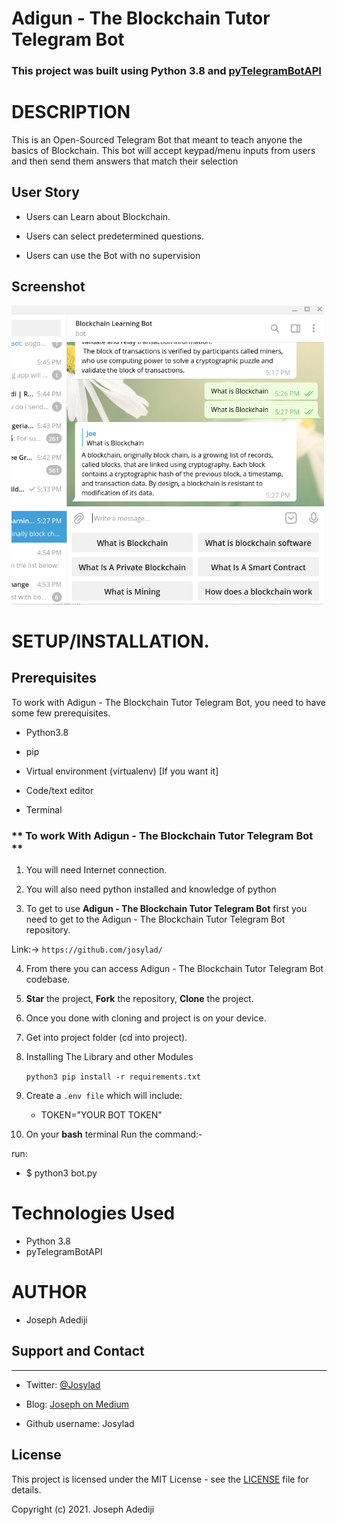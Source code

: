 # Adigun - The Blockchain Tutor Telegram Bot 

### **This project was built using Python 3.8 and [pyTelegramBotAPI](https://pypi.org/project/pyTelegramBotAPI/)** 


# DESCRIPTION

This is an Open-Sourced Telegram Bot that meant to teach anyone the basics of Blockchain. This bot will accept keypad/menu inputs from users and then send them answers that match their selection

## User Story

- Users can Learn about Blockchain. 

- Users can select predetermined questions.

- Users can use the Bot with no supervision

## Screenshot
<img src="/adigun_bot.png" width="500">


# **SETUP/INSTALLATION.**
## Prerequisites

To work with Adigun - The Blockchain Tutor Telegram Bot, you need to have some few prerequisites.

- Python3.8

- pip

- Virtual environment (virtualenv) [If you want it]

- Code/text editor

- Terminal


### ** To work With Adigun - The Blockchain Tutor Telegram Bot **

1. You will need Internet connection.

2. You will also need python installed and knowledge of python

3. To get to use **Adigun - The Blockchain Tutor Telegram Bot** first you need to get to the Adigun - The Blockchain Tutor Telegram Bot repository. 

Link:-> ```https://github.com/josylad/```

4. From there you can access Adigun - The Blockchain Tutor Telegram Bot codebase.

5. **Star** the project, **Fork** the repository, **Clone** the project.

6. Once you done with cloning and project is on your device.

7. Get into project folder (cd into project).

8. Installing The Library and other Modules

    `python3 pip install -r requirements.txt`

9. Create a ```.env file``` which will include:
    * TOKEN="YOUR BOT TOKEN"

10. On your **bash** terminal Run the command:- 

run: 
* $ python3 bot.py 

# Technologies Used

* Python 3.8
* pyTelegramBotAPI



# AUTHOR

* Joseph Adediji 

## Support and Contact
---

- Twitter: [@Josylad](https://twitter.com/josylad/)

- Blog: [Joseph on Medium](https://medium.com/@josylad/)

- Github username: Josylad

## License
This project is licensed under the MIT License - see the [LICENSE](LICENSE) file for details.

Copyright (c) 2021. Joseph Adediji